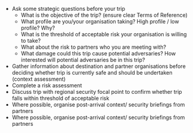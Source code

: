 [Title]: # (Strategic Questions)
[Difficulty]: # (Beginner)
[Order]: # (0)

*   Ask some strategic questions before your trip
    *   What is the objective of the trip? (ensure clear Terms of Reference)
    *   What profile are you/your organisation taking? High profile / low profile? Why?
    *   What is the threshold of acceptable risk your organisation is willing to take?
    *   What about the risk to partners who you are meeting with?
    *   What damage could this trip cause potential adversaries? How interested will potential adversaries be in this trip?
*   Gather information about destination and partner organisations before deciding whether trip is currently safe and should be undertaken (context assessment)
*   Complete a risk assessment
*   Discuss trip with regional security focal point to confirm whether trip falls within threshold of acceptable risk
*   Where possible, organise post-arrival context/ security briefings from partners
*   Where possible, organise post-arrival context/ security briefings from partners